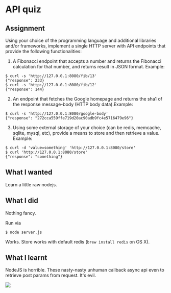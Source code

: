 # API quiz

## Assignment

Using your choice of the programming language and additional libraries and/or frameworks, implement a single HTTP server with API endpoints that provide the following functionalities:

1. A Fibonacci endpoint that accepts a number and returns the Fibonacci calculation for that number, and returns result in JSON format. Example:

```console
$ curl -s 'http://127.0.0.1:8080/fib/13'
{"response": 233}
$ curl -s 'http://127.0.0.1:8080/fib/12'
{"response": 144}
```

2. An endpoint that fetches the Google homepage and returns the sha1 of the response message-body (HTTP body data).Example:

```console
$ curl -s 'http://127.0.0.1:8080/google-body'
{"response": "272cca559ffe719d20ac90adb9fc4e5716479e96"}
```

3. Using some external storage of your choice (can be redis, memcache, sqlite, mysql, etc), provide a means to store and then retrieve a value. Example:

```console
$ curl -d 'value=something' 'http://127.0.0.1:8080/store'
$ curl 'http://127.0.0.1:8080/store'
{"response": "something"}
```

## What I wanted

Learn a little raw nodejs.

## What I did

Nothing fancy.

Run via

```console
$ node server.js
```

Works. Store works with default redis (`brew install redis` on OS X).

## What I learnt

NodeJS is horrible. These nasty-nasty unhuman callback async api even to
retrieve post params from request. It's evil.

![](http://i.minus.com/ibdr6PfAeXfoZI.jpg)
